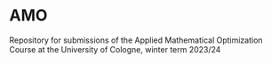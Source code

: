 # AMO
Repository for submissions of the Applied Mathematical Optimization Course at the University of Cologne, winter term 2023/24
